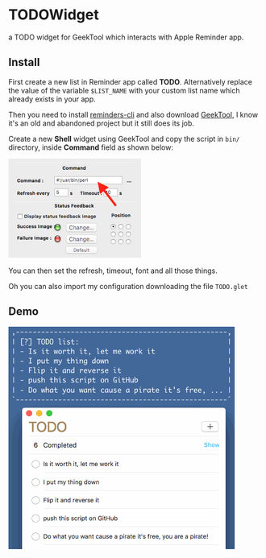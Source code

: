 # TODOWidget
a TODO widget for GeekTool which interacts with Apple Reminder app.

## Install

First create a new list in Reminder app called **TODO**. Alternatively replace the value of the variable `$LIST_NAME` with your custom list name which already exists in your app.

Then you need to install [reminders-cli](https://github.com/keith/reminders-cli) and also download [GeekTool](https://www.tynsoe.org/v2/geektool/), I know it's an old and abandoned project but it still does its job.

Create a new **Shell** widget using GeekTool and copy the script in `bin/` directory, inside **Command** field as shown below:

![screen](media/screen1.png)

You can then set the refresh, timeout, font and all those things.

Oh you can also import my configuration downloading the file `TODO.glet`

## Demo

![demo](media/demo.gif)

